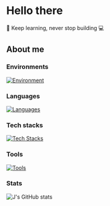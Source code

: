 # Hello there

🦀 Keep learning, never stop building 💻

## About me

### Environments

[![Environment](https://skillicons.dev/icons?i=apple,arch)](https://skillicons.dev)

### Languages

[![Languages](https://skillicons.dev/icons?i=js,html,css,ts,rust,dart,lua)](https://skillicons.dev)

### Tech stacks

[![Tech Stacks](https://skillicons.dev/icons?i=flutter,react,nextjs,solidjs,astro,graphql,nestjs,nodejs,prisma,postgres,supabase,tailwind,threejs,vite,vitest&perline=5)](https://skillicons.dev)

### Tools

[![Tools](https://skillicons.dev/icons?i=docker,git,neovim,obsidian,blender,figma)](https://skillicons.dev)

### Stats

![J's GitHub stats](https://github-readme-stats-red-theta-72.vercel.app/api?username=escwxyz&theme=dark&show_icons=true)
